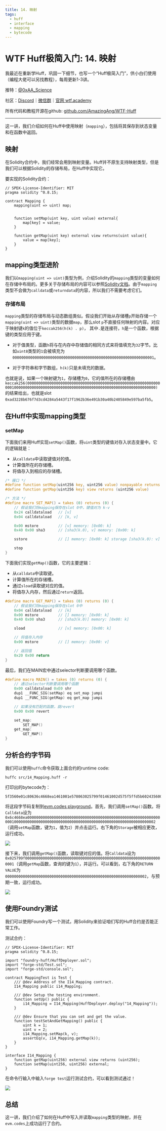 ```yaml
---
title: 14. 映射
tags:
  - huff
  - interface
  - mapping
  - bytecode
---
```


# WTF Huff极简入门: 14. 映射

我最近在重新学Huff，巩固一下细节，也写一个“Huff极简入门”，供小白们使用（编程大佬可以另找教程），每周更新1-3讲。

推特：[@0xAA_Science](https://twitter.com/0xAA_Science)

社区：[Discord](https://discord.gg/5akcruXrsk)｜[微信群](https://docs.google.com/forms/d/e/1FAIpQLSe4KGT8Sh6sJ7hedQRuIYirOoZK_85miz3dw7vA1-YjodgJ-A/viewform?usp=sf_link)｜[官网 wtf.academy](https://wtf.academy)

所有代码和教程开源在github: [github.com/AmazingAng/WTF-Huff](https://github.com/AmazingAng/WTF-Huff)

-----

这一讲，我们介绍如何在Huff中使用映射（`mapping`），包括将其保存到状态变量和在函数中返回。

## 映射

在Solidity合约中，我们经常会用到映射变量。Huff并不原生支持映射类型，但是我们可以根据Solidity的存储布局，在Huff中实现它。

要实现的Solidity合约：

```solidity
// SPDX-License-Identifier: MIT
pragma solidity ^0.8.15;

contract Mapping {
    mapping(uint => uint) map;


    function setMap(uint key, uint value) external{
        map[key] = value;
    }

    function getMap(uint key) external view returns(uint value){
        value = map[key];
    }
}
```

## mapping类型进阶

我们以`mapping(uint => uint)`类型为例，介绍Solidity的`mapping`类型的变量如何在存储中布局的。更多关于存储布局的内容可以参照[Solidity文档](https://docs.soliditylang.org/zh/v0.8.20/internals/layout_in_storage.html)。由于`mapping`类型不会做为`calldata`或`returndata`的内容，所以我们不需要考虑它们。

### 存储布局

`mapping`类型的存储布局与动态数组类似。假设我们开始从存储槽`p`开始存储一个`mapping(uint => uint)`类型的数据`map`，那么slot `p`不直接任何映射的内容。对应于映射键`k`的值位于`keccak256(h(k) . p)`， 其中`.`是连接符，`h`是一个函数，根据键的类型应用于键。

- 对于值类型，函数`h`将与在内存中存储值的相同方式来将值填充为`32`字节。比如`uint8`类型的`1`会被填充为`0000000000000000000000000000000000000000000000000000000000000001`。

- 对于字符串和字节数组，`h(k)`只是未填充的数据。

也就是说，如果一个映射键为`1`，存储槽为`0`，它的值所在的存储槽由`keccak256(00000000000000000000000000000000000000000000000000000000000000010000000000000000000000000000000000000000000000000000000000000000)`的结果给出，也就是slot `0xad3228b676f7d3cd4284a5443f17f1962b36e491b30a40b2405849e597ba5fb5`。

## 在Huff中实现mapping类型

### setMap

下面我们来用Huff实现`setMap()`函数，将`uint`类型的键值对存入状态变量中。它的逻辑就是：

- 从`calldata`中读取键值对的值。
- 计算值所在的存储槽。
- 将值存入到相应的存储槽。

```c
/* 接口 */
#define function setMap(uint256 key, uint256 value) nonpayable returns ()
#define function getMap(uint256 key) view returns (uint256 value)

/* 方法 */
#define macro SET_MAP() = takes (0) returns (0) {
    // 假设我们将mapping保存在slot 0中，键值对为 k-v
    0x24 calldataload   // [v]
    0x04 calldataload   // [k, v]

    0x00 mstore         // [v] memory: [0x00: k]
    0x40 0x00 sha3      // [sha3(k.0), v] memory: [0x00: k]

    sstore              // [] memory: [0x00: k] storage [sha3(k.0): v]

    stop
}
```

下面我们实现`getMap()`函数，它的主要逻辑：
- 从`calldata`中读取键。
- 计算值所在的存储槽。
- 通过`sload`读取键对应的值。
- 将值存入内存，然后通过`return`返回。

```c
#define macro GET_MAP() = takes (0) returns (0) {
    // 假设我们将mapping保存在slot 0中
    0x04 calldataload   // [k]
    0x00 mstore         // [] memory: [0x00: k]
    0x40 0x00 sha3      // [sha3(k.0)] memory: [0x00: k]

    sload               // [v] memory: [0x00: k]

    // 将值存入内存
    0x00 mstore         // [] memory: [0x00: v]

    // 返回值
    0x20 0x00 return
}
```

最后，我们在MAIN宏中通过selector判断要调用哪个函数。

```c
#define macro MAIN() = takes (0) returns (0) {
    // 通过selector判断要调用哪个函数
    0x00 calldataload 0xE0 shr
    dup1 __FUNC_SIG(setMap) eq set_map jumpi
    dup1 __FUNC_SIG(getMap) eq get_map jumpi

    // 如果没有匹配的函数，就revert
    0x00 0x00 revert

    set_map:
        SET_MAP()
    get_map:
        GET_MAP()
}
```

## 分析合约字节码

我们可以使用`huffc`命令获取上面合约的runtime code:

```shell
huffc src/14_Mapping.huff -r
```

打印出的bytecode为：

```
5f3560e01c80636c4668ea1461001e578063025799f01461002d575f5ffd5b6024356004355f5260405f2055005b6004355f5260405f20545f5260205ff3
```

将这段字节码复制到[evm.codes playground](https://www.evm.codes/playground?fork=shanghai)。首先，我们调用`setMap()`函数。将`Calldata`设为`0x6c4668ea00000000000000000000000000000000000000000000000000000000000000010000000000000000000000000000000000000000000000000000000000000002`（调用`setMap`函数，键为`1`，值为`2`）并点击运行。右下角的`Storage`被相应更改，运行成功。

![](./img/14-1.png)

接下来，我们调用`getMap()`函数，读取键对应的值。将`Calldata`设为`0x025799f00000000000000000000000000000000000000000000000000000000000000001`（调用`getMap`函数，查询的键为`1`），并运行。可以看到，右下角的`RETURN VALUE`为`0000000000000000000000000000000000000000000000000000000000000002`，与预期一致，运行成功。

![](./img/14-2.png)

## 使用Foundry测试

我们可以使用Foundry写一个测试，用Solidity来验证咱们写的Huff合约是否能正常工作。

测试合约：

```solidity
// SPDX-License-Identifier: MIT
pragma solidity ^0.8.15;

import "foundry-huff/HuffDeployer.sol";
import "forge-std/Test.sol";
import "forge-std/console.sol";

contract MappingTest is Test {
    /// @dev Address of the I14_Mapping contract.
    I14_Mapping public i14_Mapping;

    /// @dev Setup the testing environment.
    function setUp() public {
        i14_Mapping = I14_Mapping(HuffDeployer.deploy("14_Mapping"));
    }

    /// @dev Ensure that you can set and get the value.
    function testSetAndGetMapping() public {
        uint k = 1;
        uint v = 2;
        i14_Mapping.setMap(k, v);
        assertEq(v, i14_Mapping.getMap(k));
    }
}

interface I14_Mapping {
	function getMap(uint256) external view returns (uint256);
	function setMap(uint256, uint256) external;
}
```

在命令行输入中输入`forge test`运行测试合约，可以看到测试通过！

![](./img/14-3.png)

## 总结

这一讲，我们介绍了如何在Huff中写入并读取`mapping`类型的映射，并在`evm.codes`上成功运行了合约。